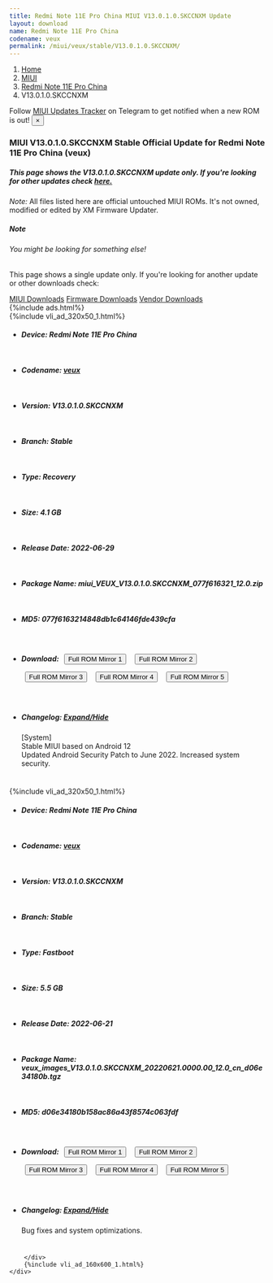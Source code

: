 ```yaml
---
title: Redmi Note 11E Pro China MIUI V13.0.1.0.SKCCNXM Update
layout: download
name: Redmi Note 11E Pro China
codename: veux
permalink: /miui/veux/stable/V13.0.1.0.SKCCNXM/
---
```

<nav aria-label="breadcrumb">
    <ol class="breadcrumb">
        <li class="breadcrumb-item"><a href="/">Home</a></li>
        <li class="breadcrumb-item"><a href="/miui/">MIUI</a></li>
        <li class="breadcrumb-item"><a href="/miui/veux/">Redmi Note 11E Pro China</a></li>
        <li class="breadcrumb-item active" aria-current="page">V13.0.1.0.SKCCNXM</li>
    </ol>
</nav>
<div class="alert alert-primary alert-dismissible fade show" role="alert">
    Follow <a href="https://t.me/MIUIUpdatesTracker" class="alert-link">MIUI Updates Tracker</a> on Telegram to get
    notified when a new ROM is out!
    <button type="button" class="close" data-dismiss="alert" aria-label="Close">
        <span aria-hidden="true">&times;</span>
    </button>
</div>
<div class="col-12 mx-auto">
    <h3 class="title bg-light p-2 rounded">MIUI V13.0.1.0.SKCCNXM Stable Official Update for Redmi Note 11E Pro China (veux)</h3>
    <h5>This page shows the V13.0.1.0.SKCCNXM update only. If you're looking for other updates check
        <a href="/miui/veux/">here.</a></h5>
    <p><i>Note: </i>All files listed here are official untouched MIUI ROMs.
        It's not owned, modified or edited by XM Firmware Updater.</p>
    <div class="card">
        <div class="card-body">
            <h5 class="card-title">Note</h5>
            <h6 class="card-subtitle mb-2 text-muted">You might be looking for something else!</h6>
            <p class="card-text">This page shows a single update only.
                If you're looking for another update or other downloads check:</p>
            <a href="/miui/" class="card-link">MIUI Downloads</a>
            <a href="/firmware/" class="card-link">Firmware Downloads</a>
            <a href="/vendor/" class="card-link">Vendor Downloads</a>
        </div>
    </div>
    {%include ads.html%}
    <div class="row justify-content-center">
        <div class="col-10" id="downloads">
                    <div class="card card-body">
            {%include vli_ad_320x50_1.html%}
            <ul class="list-unstyled">
                <li style="padding-bottom: 10px;">
                    <h5><b>Device: </b>Redmi Note 11E Pro China</h5>
                </li>
                <li style="padding-bottom: 10px;">
                    <h5><b>Codename: </b> <a href="/miui/veux/" target="_blank">veux</a> </h5>
                </li>
                <li style="padding-bottom: 10px;">
                    <h5><b>Version: </b>V13.0.1.0.SKCCNXM</h5>
                </li>
                <li style="padding-bottom: 10px;">
                    <h5><b>Branch: </b>Stable</h5>
                </li>
                <li style="padding-bottom: 10px;">
                    <h5><b>Type: </b>Recovery</h5>
                </li>
                <li style="padding-bottom: 10px;">
                    <h5><b>Size: </b>4.1 GB</h5>
                </li>
                <li style="padding-bottom: 10px;">
                    <h5><b>Release Date: </b>2022-06-29</h5>
                </li>
                <li style="padding-bottom: 10px;">
                    <h5><b>Package Name: </b><span id="filename" class="text-dark">miui_VEUX_V13.0.1.0.SKCCNXM_077f616321_12.0.zip</span></h5>
                </li>
                <li style="padding-bottom: 10px;">
                    <h5><b>MD5: </b><span id="md5" class="text-muted">077f6163214848db1c64146fde439cfa</span></h5>
                </li>
                <li style="padding-bottom: 10px;">
                    <h5><b>Download: </b> <button type="button" id="download" class="btn btn-primary" style="margin: 7px;" onclick="window.open('https://cdnorg.d.miui.com/V13.0.1.0.SKCCNXM/miui_VEUX_V13.0.1.0.SKCCNXM_077f616321_12.0.zip', '_blank');"><i class="fa fa-download"></i> Full ROM Mirror 1</button> <button type="button" id="download" class="btn btn-primary" style="margin: 7px;" onclick="window.open('https://bkt-sgp-miui-ota-update-alisgp.oss-ap-southeast-1.aliyuncs.com/V13.0.1.0.SKCCNXM/miui_VEUX_V13.0.1.0.SKCCNXM_077f616321_12.0.zip', '_blank');"><i class="fa fa-download"></i> Full ROM Mirror 2</button> <button type="button" id="download" class="btn btn-primary" style="margin: 7px;" onclick="window.open('https://bn.d.miui.com/V13.0.1.0.SKCCNXM/miui_VEUX_V13.0.1.0.SKCCNXM_077f616321_12.0.zip', '_blank');"><i class="fa fa-download"></i> Full ROM Mirror 3</button> <button type="button" id="download" class="btn btn-primary" style="margin: 7px;" onclick="window.open('https://bigota.d.miui.com/V13.0.1.0.SKCCNXM/miui_VEUX_V13.0.1.0.SKCCNXM_077f616321_12.0.zip', '_blank');"><i class="fa fa-download"></i> Full ROM Mirror 4</button> <button type="button" id="download" class="btn btn-primary" style="margin: 7px;" onclick="window.open('https://hugeota.d.miui.com/V13.0.1.0.SKCCNXM/miui_VEUX_V13.0.1.0.SKCCNXM_077f616321_12.0.zip', '_blank');"><i class="fa fa-download"></i> Full ROM Mirror 5</button></h5>
                </li>
                <li style="padding-bottom: 10px;">
                    <h5><b>Changelog: </b><a href="#veux_1_changelog" data-toggle="collapse" role="button"
                            aria-expanded="false" aria-controls="veux_1_changelog"> <i class="fa fa-arrow-down"
                                aria-hidden="true"></i> Expand/Hide</a></h5>
                    <div class="collapse" id="veux_1_changelog">
                        <p id="changelog_text">[System]<br>Stable MIUI based on Android 12<br>Updated Android Security Patch to June 2022. Increased system security.</p>
                    </div>
                </li>
            </ul>
        </div>
        <div class="card card-body">
            {%include vli_ad_320x50_1.html%}
            <ul class="list-unstyled">
                <li style="padding-bottom: 10px;">
                    <h5><b>Device: </b>Redmi Note 11E Pro China</h5>
                </li>
                <li style="padding-bottom: 10px;">
                    <h5><b>Codename: </b> <a href="/miui/veux/" target="_blank">veux</a> </h5>
                </li>
                <li style="padding-bottom: 10px;">
                    <h5><b>Version: </b>V13.0.1.0.SKCCNXM</h5>
                </li>
                <li style="padding-bottom: 10px;">
                    <h5><b>Branch: </b>Stable</h5>
                </li>
                <li style="padding-bottom: 10px;">
                    <h5><b>Type: </b>Fastboot</h5>
                </li>
                <li style="padding-bottom: 10px;">
                    <h5><b>Size: </b>5.5 GB</h5>
                </li>
                <li style="padding-bottom: 10px;">
                    <h5><b>Release Date: </b>2022-06-21</h5>
                </li>
                <li style="padding-bottom: 10px;">
                    <h5><b>Package Name: </b><span id="filename" class="text-dark">veux_images_V13.0.1.0.SKCCNXM_20220621.0000.00_12.0_cn_d06e34180b.tgz</span></h5>
                </li>
                <li style="padding-bottom: 10px;">
                    <h5><b>MD5: </b><span id="md5" class="text-muted">d06e34180b158ac86a43f8574c063fdf</span></h5>
                </li>
                <li style="padding-bottom: 10px;">
                    <h5><b>Download: </b> <button type="button" id="download" class="btn btn-primary" style="margin: 7px;" onclick="window.open('https://cdnorg.d.miui.com/V13.0.1.0.SKCCNXM/veux_images_V13.0.1.0.SKCCNXM_20220621.0000.00_12.0_cn_d06e34180b.tgz', '_blank');"><i class="fa fa-download"></i> Full ROM Mirror 1</button> <button type="button" id="download" class="btn btn-primary" style="margin: 7px;" onclick="window.open('https://bkt-sgp-miui-ota-update-alisgp.oss-ap-southeast-1.aliyuncs.com/V13.0.1.0.SKCCNXM/veux_images_V13.0.1.0.SKCCNXM_20220621.0000.00_12.0_cn_d06e34180b.tgz', '_blank');"><i class="fa fa-download"></i> Full ROM Mirror 2</button> <button type="button" id="download" class="btn btn-primary" style="margin: 7px;" onclick="window.open('https://bn.d.miui.com/V13.0.1.0.SKCCNXM/veux_images_V13.0.1.0.SKCCNXM_20220621.0000.00_12.0_cn_d06e34180b.tgz', '_blank');"><i class="fa fa-download"></i> Full ROM Mirror 3</button> <button type="button" id="download" class="btn btn-primary" style="margin: 7px;" onclick="window.open('https://bigota.d.miui.com/V13.0.1.0.SKCCNXM/veux_images_V13.0.1.0.SKCCNXM_20220621.0000.00_12.0_cn_d06e34180b.tgz', '_blank');"><i class="fa fa-download"></i> Full ROM Mirror 4</button> <button type="button" id="download" class="btn btn-primary" style="margin: 7px;" onclick="window.open('https://hugeota.d.miui.com/V13.0.1.0.SKCCNXM/veux_images_V13.0.1.0.SKCCNXM_20220621.0000.00_12.0_cn_d06e34180b.tgz', '_blank');"><i class="fa fa-download"></i> Full ROM Mirror 5</button></h5>
                </li>
                <li style="padding-bottom: 10px;">
                    <h5><b>Changelog: </b><a href="#veux_2_changelog" data-toggle="collapse" role="button"
                            aria-expanded="false" aria-controls="veux_2_changelog"> <i class="fa fa-arrow-down"
                                aria-hidden="true"></i> Expand/Hide</a></h5>
                    <div class="collapse" id="veux_2_changelog">
                        <p id="changelog_text">Bug fixes and system optimizations.</p>
                    </div>
                </li>
            </ul>
        </div>

        </div>
        {%include vli_ad_160x600_1.html%}
    </div>
</div>
